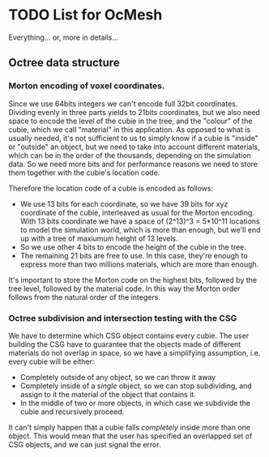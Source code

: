 # TODO List for OcMesh
Everything... or, more in details...

## Octree data structure
### Morton encoding of voxel coordinates.
Since we use 64bits integers we can't encode full 32bit coordinates. Dividing 
evenly in three parts yields to 21bits coordinates, but we also need space to 
encode the level of the cubie in the tree, and the "colour" of the cubie, 
which we call "material" in this application. 
As opposed to what is usually needed, it's not sufficient to us to simply know 
if a cubie is "inside" or "outside" an object, but we need to take into 
account different materials, which can be in the order of the thousands, 
depending on the simulation data. So we need more bits and for performance 
reasons we need to store them together with the cubie's location code. 

Therefore the location code of a cubie is encoded as follows:
* We use 13 bits for each coordinate, so we have 39 bits for xyz 
  coordinate of the cubie, interleaved as usual for the Morton encoding.
  With 13 bits coordinate we have a space of (2^13)^3 = 5*10^11 locations to 
  model the simulation world, which is more than enough, but we'll end up with 
  a tree of maxiumum height of 13 levels.
* So we use other 4 bits to encode the height of the cubie in the tree.
* The remaining 21 bits are free to use. In this case, they're enough to 
  express more than two millions materials, which are more than enough.

It's important to store the Morton code on the highest bits, followed by the 
tree level, followed by the material code. In this way the Morton order follows
from the natural order of the integers.

### Octree subdivision and intersection testing with the CSG
We have to determine which CSG object contains every cubie. The user building 
the CSG have to guarantee that the objects made of different materials do not
overlap in space, so we have a simplifying assumption, i.e. every cubie will 
be either:
* Completely outside of any object, so we can throw it away
* Completely inside of a *single* object, so we can stop subdividing, and 
  assign to it the material of the object that contains it.
* In the middle of two or more objects, in which case we subdivide the cubie
  and recursively proceed.

It can't simply happen that a cubie falls _completely_ inside more than one 
object. This would mean that the user has specified an overlapped set of CSG 
objects, and we can just signal the error.

